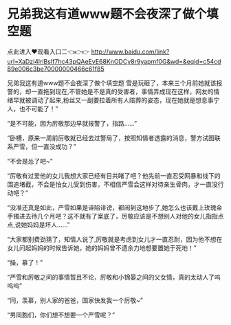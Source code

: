 # 兄弟我这有道www题不会夜深了做个填空题

点此进入♥观看入口二👈👉👉 http://www.baidu.com/link?url=XaDzi4lrlBsIf7hc43pQAeEvE68KnODCy8r9yapmf0G&wd=&eqid=c54cd89e006c3be70000000466c61f85

兄弟我这有道www题不会夜深了做个填空题
雪是玩砸了，本来三个月前她就该报警的，却一直拖到现在,不管她是不是真的受害者，事情弄成现在这样，网友的情绪早就被调动了起来,粉丝又一副要拉着所有人陪葬的姿态，现在她就是想息事宁人，也不可能了！”

“是不可能，因为厉敬那边早就报警了，指路……”

“卧槽，原来一周前厉敬就已经去过警局了，按照知情者透露的消息，警方试图联系严雪，但一直没成功？”

“不会是怂了吧~”

“厉敬有过爱他的女儿我想大家已经有目共睹了吧？他先前一直忍受网暴和线下的围追堵截，不会是怕女儿受到伤害，不相信严雪会这样对待亲生骨肉，才一直没行动吧？”

“没准还真是如此，严雪如果是诬陷诽谤，都闹到这地步了,她怎么也该戴上玫瑰金手镯进去待几个月吧？这不就有了案底了，厉敬应该是不想别人对他的女儿指指点点,说她妈妈是坏人……”

“大家都别费劲猜了，知情人说了,厉敬就是考虑到女儿才一直忍耐，因为他不想在女儿问起妈妈的时候告诉她，她的妈妈曾不遗余力地想要置她于死地！”

“操，慕了！”

“严雪和厉敬之间的事情暂且不论，厉敬和小锦晏之间的父女情，真的太动人了呜呜呜”

“同，羡慕，别人家的爸爸，国家快发我一个厉敬~”

“男同胞们，你们想不想要一个严雪呢？”
